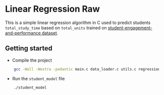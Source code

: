 # Linear Regression Raw

This is a simple linear regression algorithm in C used to predict students `total_study_time` based on `total_units` trained on [student-engagement-and-performance dataset](https://huggingface.co/datasets/vunderkind/student-engagement-and-performance).

## Getting started

- Compile the project

```sh
    gcc -Wall -Wextra -pedantic main.c data_loader.c utils.c regression.c -o student_model
```

- Run the `student_model` file

```sh
    ./student_model
```
